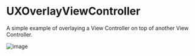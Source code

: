 # UXOverlayViewController
A simple example of overlaying a View Controller on top of another View Controller.

![image](https://cloud.githubusercontent.com/assets/55974/16684181/fbb2ab02-4503-11e6-977d-8df06ffa6a25.png)
